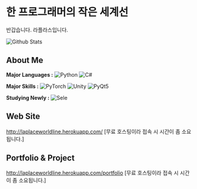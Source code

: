 # 한 프로그래머의 작은 세계선
반갑습니다. 라플라스입니다.

![Github Stats](https://github-readme-stats.vercel.app/api?username=zhjlee11&theme=buefy&show_icons=true)
<!--[![Top Langs](https://github-readme-stats.vercel.app/api/top-langs/?username=zhjlee11&layout=compact&theme=buefy)](https://github.com/anuraghazra/github-readme-stats)-->

## About Me
**Major Languages :**  ![Python](http://img.shields.io/badge/-Python_3-3776AB?style=flat-square&logo=python&logoColor=white)
![C#](http://img.shields.io/badge/-C%23-239120?style=flat-square&logo=C%20Sharp&logoColor=white)



**Major Skills :**  ![PyTorch](http://img.shields.io/badge/-PyTorch-EE4C2C?style=flat-square&logo=pytorch&logoColor=white)
![Unity](http://img.shields.io/badge/-Unity-000000?style=flat-square&logo=unity&logoColor=white)
![PyQt5](http://img.shields.io/badge/-Qt-41CD52?style=flat-square&logo=qt&logoColor=white)
<!--![Tensorflow](http://img.shields.io/badge/-Tensorflow_2-FF6F00?style=flat-square&logo=tensorflow&logoColor=white)-->

**Studying Newly :** ![Sele](http://img.shields.io/badge/-Selenium-1DDB16?style=flat-square&logoColor=green)


## Web Site
http://laplaceworldline.herokuapp.com/
[무료 호스팅이라 접속 시 시간이 좀 소요됩니다.]

## Portfolio & Project
http://laplaceworldline.herokuapp.com/portfolio
[무료 호스팅이라 접속 시 시간이 좀 소요됩니다.]


